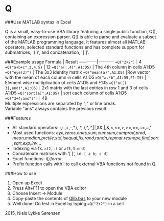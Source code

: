 Q 
====

###Use MATLAB syntax in Excel

Q is a small, easy-to-use VBA library featuring a single public function, Q(), containing an expression parser.
Q() is able to parse and evaluate a subset of the MATLAB programming language.
It features almost all MATLAB operators, selected standard functions and has complete support for submatrices, '( )', and concatenation, '[ ]'.

###Example usage
 Formula | Result 
---------|--------
`=Q("2+2")` | 4 
`=Q("a+b+c",3,4,5)` | 12
`=Q("a(:,4)",A1:D5)` | The 4th column in cells A1:D5
`=Q("eye(3)")`  |  The 3x3 identity matrix
`=Q("mean(a)",A1:D5)`      |Row vector with the mean of each column in cells A1:D5
`=Q("a.*b",A1:D5,F1:I5)`   | Element wise multiplication of cells A1:D5 and F1:I5
`=Q("a([1 3],end)",A1:D5)` | 2x1 matrix with the last entries in row 1 and 3 of cells A1:D5
`=Q("sort(a)",A1:D5)` | sort each column of cells A1:D5
`=Q("3+4;ans^2")` | 49<br />Multiple expressions are separated by ";" or line break. <br />Variable "ans" always contains the previous result.

###Features
  - All standard operators: :,::,+,-,\*,/,.*,./,^,.^,||,&&,|,&,<,<=,>,>=,==,~=,~,'
  - Most used functions: <i>eye,zeros,ones,sum,cumsum,cumprod,prod,
    mean,median,prctile,std,isequal,fix,rand,randn,repmat,reshape,find,sort,sqrt,exp,inv</i>...
  - Indexing via fx. `a(2,:)` or `a(5,3:end)`
  - Concatenate matrices with '[ ]', i.e. `[ a b; c d]`
  - Excel functions: <i>if,iferror</i>
  - Prefix function calls with ! to call external VBA functions not found in Q.

###How to use
1. Open up Excel
2. Press Alt+F11 to open the VBA editor
3. Choose Insert -> Module
4. Copy-paste the contents of [Qlib.bas](https://raw.githubusercontent.com/nielsls/Q/master/Qlib.bas) to your new module
5. Well done! Go test in Excel by typing `=Q("2+2")` in a cell

2015, Niels Lykke Sørensen
